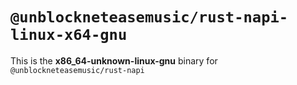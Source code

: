 # `@unblockneteasemusic/rust-napi-linux-x64-gnu`

This is the **x86_64-unknown-linux-gnu** binary for `@unblockneteasemusic/rust-napi`
